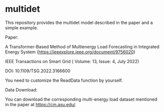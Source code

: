 # multidet

This repository provides the multidet model described in the paper and a simple example.

Paper: 

A Transformer-Based Method of Multienergy Load Forecasting in Integrated Energy System (https://ieeexplore.ieee.org/document/9756020)

IEEE Transactions on Smart Grid ( Volume: 13, Issue: 4, July 2022)

DOI: 10.1109/TSG.2022.3166600

You need to customize the ReadData function by yourself.

Data Download: 

You can download the corresponding multi-energy load dataset mentioned in the paper at https://cm.asu.edu/. 
